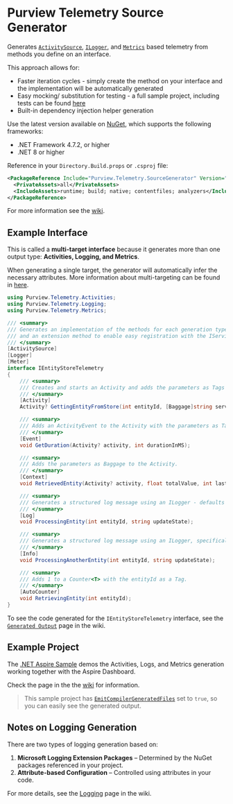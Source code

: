 # Purview Telemetry Source Generator

Generates [`ActivitySource`](https://learn.microsoft.com/en-us/dotnet/api/system.diagnostics.activitysource), [`ILogger`](https://learn.microsoft.com/en-us/dotnet/api/microsoft.extensions.logging.ilogger), and [`Metrics`](https://learn.microsoft.com/en-us/dotnet/api/system.diagnostics.metrics) based telemetry from methods you define on an interface.

This approach allows for:

- Faster iteration cycles - simply create the method on your interface and the implementation will be automatically generated
- Easy mocking/ substitution for testing - a full sample project, including tests can be found [here](https://github.com/purview-dev/purview-telemetry-sourcegenerator/tree/main/samples/SampleApp)
- Built-in dependency injection helper generation

Use the latest version available on [NuGet](https://www.nuget.org/packages/Purview.Telemetry.SourceGenerator/), which supports the following frameworks:

- .NET Framework 4.7.2, or higher
- .NET 8 or higher

Reference in your `Directory.Build.props` or `.csproj` file:

```xml
<PackageReference Include="Purview.Telemetry.SourceGenerator" Version="3.0.0">
  <PrivateAssets>all</PrivateAssets>
  <IncludeAssets>runtime; build; native; contentfiles; analyzers</IncludeAssets>
</PackageReference>
```

For more information see the [wiki](https://github.com/purview-dev/purview-telemetry-sourcegenerator/wiki).

## Example Interface

This is called a **multi-target interface** because it generates more than one output type: **Activities, Logging, and Metrics**.

When generating a single target, the generator will automatically infer the necessary attributes. More information about multi-targeting can be found in [here](https://github.com/purview-dev/purview-telemetry-sourcegenerator/wiki/Multi-Targeting).

```csharp
using Purview.Telemetry.Activities;
using Purview.Telemetry.Logging;
using Purview.Telemetry.Metrics;

/// <summary>
/// Generates an implementation of the methods for each generation type (Activity, Logging, or Metrics)
/// and an extension method to enable easy registration with the IServiceCollection.
/// </summary>
[ActivitySource]
[Logger]
[Meter]
interface IEntityStoreTelemetry
{
    /// <summary>
    /// Creates and starts an Activity and adds the parameters as Tags and Baggage.
    /// </summary>
    [Activity]
    Activity? GettingEntityFromStore(int entityId, [Baggage]string serviceUrl);

    /// <summary>
    /// Adds an ActivityEvent to the Activity with the parameters as Tags.
    /// </summary>
    [Event]
    void GetDuration(Activity? activity, int durationInMS);

    /// <summary>
    /// Adds the parameters as Baggage to the Activity.
    /// </summary>
    [Context]
    void RetrievedEntity(Activity? activity, float totalValue, int lastUpdatedByUserId);

    /// <summary>
    /// Generates a structured log message using an ILogger - defaults to Informational.
    /// </summary>
    [Log]
    void ProcessingEntity(int entityId, string updateState);

    /// <summary>
    /// Generates a structured log message using an ILogger, specifically defined as Informational.
    /// </summary>
    [Info]
    void ProcessingAnotherEntity(int entityId, string updateState);

    /// <summary>
    /// Adds 1 to a Counter<T> with the entityId as a Tag.
    /// </summary>
    [AutoCounter]
    void RetrievingEntity(int entityId);
}
```

To see the code generated for the `IEntityStoreTelemetry` interface, see the [`Generated Output`](https://github.com/purview-dev/purview-telemetry-sourcegenerator/wiki/Generated-Output) page in the wiki.

## Example Project

The [.NET Aspire Sample](https://github.com/purview-dev/purview-telemetry-sourcegenerator/tree/main/samples/SampleApp) demos the Activities, Logs, and Metrics generation working together with the Aspire Dashboard.

Check the page in the the [wiki](https://github.com/purview-dev/purview-telemetry-sourcegenerator/wiki/Sample-Application) for information.

> This sample project has [`EmitCompilerGeneratedFiles`](https://learn.microsoft.com/en-us/dotnet/core/extensions/configuration-generator#enable-the-configuration-source-generator) set to `true`, so you can easily see the generated output.

## Notes on Logging Generation

There are two types of logging generation based on:

1. **Microsoft Logging Extension Packages** – Determined by the NuGet packages referenced in your project.
2. **Attribute-based Configuration** – Controlled using attributes in your code.

For more details, see the [Logging](https://github.com/purview-dev/purview-telemetry-sourcegenerator/wiki/Logging) page in the wiki.  
